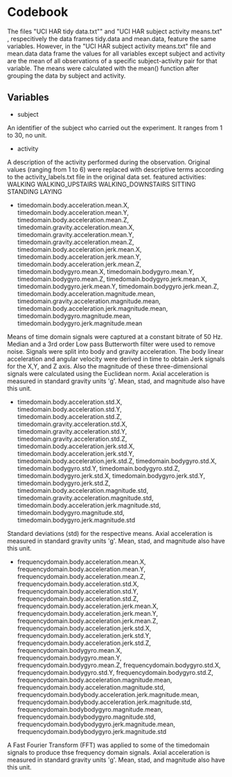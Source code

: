# Codebook

The files "UCI HAR tidy data.txt"" and "UCI HAR subject activity means.txt" , respecitively the data frames tidy.data and mean.data, feature the same variables. However, in the "UCI HAR subject activity means.txt" file and mean.data data frame the values for all variables except subject and activity are the mean of all observations of a specific subject-activity pair for that variable. The means were calculated with the mean() function after grouping the data by subject and activity.

## Variables

- subject

An identifier of the subject who carried out the experiment. It ranges from 1 to 30, no unit.
        
- activity

A description of the activity performed during the observation. Original values (ranging from 1 to 6) were replaced with descriptive terms according to the activity_labels.txt file in the original data set. featured activities: WALKING WALKING_UPSTAIRS WALKING_DOWNSTAIRS SITTING STANDING LAYING
        
- timedomain.body.acceleration.mean.X, timedomain.body.acceleration.mean.Y, timedomain.body.acceleration.mean.Z, timedomain.gravity.acceleration.mean.X, timedomain.gravity.acceleration.mean.Y, timedomain.gravity.acceleration.mean.Z, timedomain.body.acceleration.jerk.mean.X, timedomain.body.acceleration.jerk.mean.Y, timedomain.body.acceleration.jerk.mean.Z, timedomain.bodygyro.mean.X, timedomain.bodygyro.mean.Y, timedomain.bodygyro.mean.Z, timedomain.bodygyro.jerk.mean.X, timedomain.bodygyro.jerk.mean.Y, timedomain.bodygyro.jerk.mean.Z, timedomain.body.acceleration.magnitude.mean, timedomain.gravity.acceleration.magnitude.mean, timedomain.body.acceleration.jerk.magnitude.mean, timedomain.bodygyro.magnitude.mean, timedomain.bodygyro.jerk.magnitude.mean

Means of time domain signals were captured at a constant bitrate of 50 Hz. Median and a 3rd order Low pass Butterworth filter were used to remove noise. Signals were split into body and gravity acceleration. The body linear acceleration and angular velocity were derived in time to obtain Jerk signals for the X,Y, and Z axis.  Also the magnitude of these three-dimensional signals were calculated using the Euclidean norm. Axial acceleration is measured in standard gravity units 'g'. Mean, stad, and magnitude also have this unit.

- timedomain.body.acceleration.std.X, timedomain.body.acceleration.std.Y, timedomain.body.acceleration.std.Z, timedomain.gravity.acceleration.std.X, timedomain.gravity.acceleration.std.Y, timedomain.gravity.acceleration.std.Z, timedomain.body.acceleration.jerk.std.X, timedomain.body.acceleration.jerk.std.Y, timedomain.body.acceleration.jerk.std.Z, timedomain.bodygyro.std.X, timedomain.bodygyro.std.Y, timedomain.bodygyro.std.Z, timedomain.bodygyro.jerk.std.X, timedomain.bodygyro.jerk.std.Y, timedomain.bodygyro.jerk.std.Z, timedomain.body.acceleration.magnitude.std, timedomain.gravity.acceleration.magnitude.std, timedomain.body.acceleration.jerk.magnitude.std, timedomain.bodygyro.magnitude.std, timedomain.bodygyro.jerk.magnitude.std

Standard deviations (std) for the respective means. Axial acceleration is measured in standard gravity units 'g'. Mean, stad, and magnitude also have this unit.
        
- frequencydomain.body.acceleration.mean.X, frequencydomain.body.acceleration.mean.Y, frequencydomain.body.acceleration.mean.Z, frequencydomain.body.acceleration.std.X, frequencydomain.body.acceleration.std.Y, frequencydomain.body.acceleration.std.Z, frequencydomain.body.acceleration.jerk.mean.X, frequencydomain.body.acceleration.jerk.mean.Y, frequencydomain.body.acceleration.jerk.mean.Z, frequencydomain.body.acceleration.jerk.std.X, frequencydomain.body.acceleration.jerk.std.Y, frequencydomain.body.acceleration.jerk.std.Z, frequencydomain.bodygyro.mean.X, frequencydomain.bodygyro.mean.Y, frequencydomain.bodygyro.mean.Z, frequencydomain.bodygyro.std.X, frequencydomain.bodygyro.std.Y, frequencydomain.bodygyro.std.Z, frequencydomain.body.acceleration.magnitude.mean, frequencydomain.body.acceleration.magnitude.std, frequencydomain.bodybody.acceleration.jerk.magnitude.mean, frequencydomain.bodybody.acceleration.jerk.magnitude.std, frequencydomain.bodybodygyro.magnitude.mean, frequencydomain.bodybodygyro.magnitude.std, frequencydomain.bodybodygyro.jerk.magnitude.mean, frequencydomain.bodybodygyro.jerk.magnitude.std

A Fast Fourier Transform (FFT) was applied to some of the timedomain signals to produce thse frequency domain signals. Axial acceleration is measured in standard gravity units 'g'. Mean, stad, and magnitude also have this unit.

